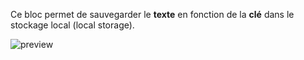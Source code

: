 Ce bloc permet de sauvegarder le **texte** en fonction de la **clé** dans le stockage local (local storage).

![preview](/images/controls/saveToLocalStorage-fr.png)